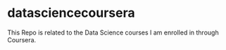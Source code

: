 # datasciencecoursera
This Repo is related to the Data Science courses I am enrolled in through Coursera.
